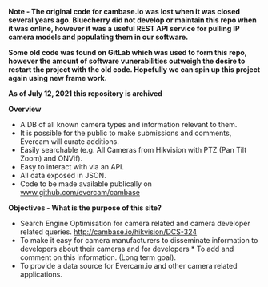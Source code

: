 <b>Note - The original code for cambase.io was lost when it was closed several years ago.  Bluecherry did not develop or maintain this repo when it was online, however it was a useful REST API service for pulling IP camera models and populating them in our software.  
  
Some old code was found on GitLab which was used to form this repo, however the amount of software vunerabilities outweigh the desire to restart the project with the old code.  Hopefully we can spin up this project again using new frame work.</b>

<b>As of July 12, 2021 this repository is archived</b>


<B>Overview</B>
* A DB of all known camera types and information relevant to them.
* It is possible for the public to make submissions and comments, Evercam will curate additions.
* Easily searchable (e.g. All Cameras from Hikvision with PTZ (Pan Tilt Zoom) and ONVif).
* Easy to interact with via an API.
* All data exposed in JSON.
* Code to be made available publically on www.github.com/evercam/cambase

<B>Objectives - What is the purpose of this site? </B>
* Search Engine Optimisation for camera related and camera developer related queries. http://cambase.io/hikvision/DCS-324
* To make it easy for camera manufacturers to disseminate information to developers about their cameras and for developers * To add and comment on this information. (Long term goal).
* To provide a data source for Evercam.io and other camera related applications.
